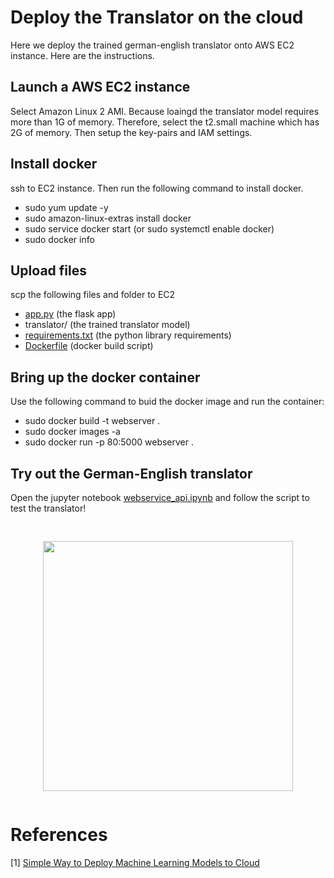 # Deploy the Translator on the cloud

Here we deploy the trained german-english translator onto AWS EC2 instance. Here are the instructions. 

## Launch a AWS EC2 instance
Select Amazon Linux 2 AMI. Because loaingd the translator model requires more than 1G of memory. Therefore, select the t2.small machine which has 2G of memory. Then setup the key-pairs and IAM settings. 

## Install docker
ssh to EC2 instance. Then run the following command to install docker. 
* sudo yum update -y 
* sudo amazon-linux-extras install docker 
* sudo service docker start (or sudo systemctl enable docker) 
* sudo docker info 

## Upload files 
scp the following files and folder to EC2
* [app.py](app.py) (the flask app)
* translator/ (the trained translator model)
* [requirements.txt](requirements.txt) (the python library requirements)
* [Dockerfile](Dockerfile) (docker build script)

## Bring up the docker container 
Use the following command to buid the docker image and run the container: 
* sudo docker build -t webserver .
* sudo docker images -a
* sudo docker run -p 80:5000 webserver .

## Try out the German-English translator
Open the jupyter notebook [webservice_api.ipynb](webservice_api.ipynb) and follow the script to test the translator! 

<pre><p align="center">
<img src="https://github.com/zzc01/Machine-Translation-with-Transformers/assets/86133411/530d5c17-8a83-4935-b0ee-2ca749f4bb18"  width="400" >
</p></pre>

# References 
[1] [Simple Way to Deploy Machine Learning Models to Cloud](https://towardsdatascience.com/simple-way-to-deploy-machine-learning-models-to-cloud-fd58b771fdcf) <br/>
